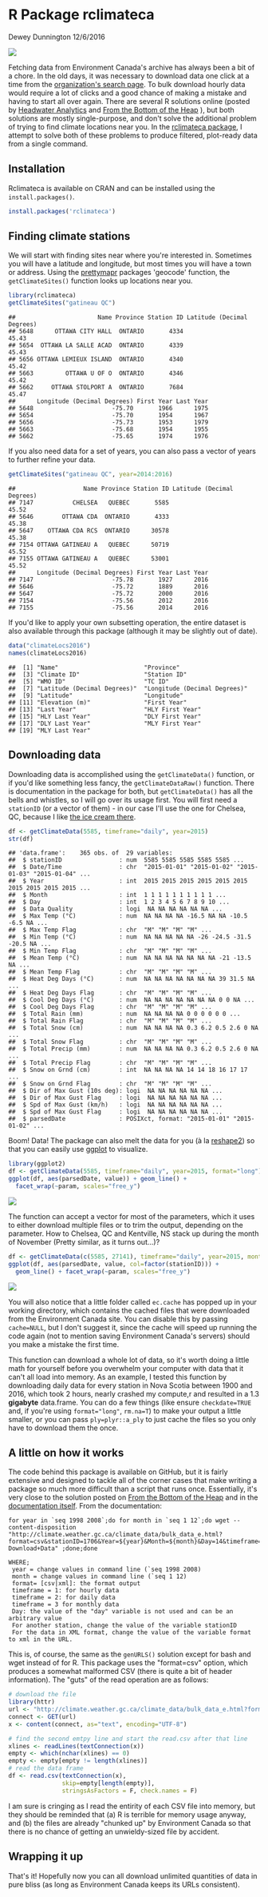 R Package rclimateca
================
Dewey Dunnington
12/6/2016

[![](http://cranlogs.r-pkg.org/badges/rclimateca)](https://cran.r-project.org/package=rclimateca)

Fetching data from Environment Canada's archive has always been a bit of a chore. In the old days, it was necessary to download data one click at a time from the [organization's search page](http://climate.weather.gc.ca/historical_data/search_historic_data_e.html). To bulk download hourly data would require a lot of clicks and a good chance of making a mistake and having to start all over again. There are several R solutions online (posted by [Headwater Analytics](http://www.headwateranalytics.com/blog/web-scraping-environment-canada-weather-data) and [From the Bottom of the Heap](http://www.fromthebottomoftheheap.net/2015/01/14/harvesting-canadian-climate-data/) ), but both solutions are mostly single-purpose, and don't solve the additional problem of trying to find climate locations near you. In the [rclimateca package](http://github.com/paleolimbot/rclimateca), I attempt to solve both of these problems to produce filtered, plot-ready data from a single command.

Installation
------------

Rclimateca is available on CRAN and can be installed using the `install.packages()`.

``` r
install.packages('rclimateca')
```

Finding climate stations
------------------------

We will start with finding sites near where you're interested in. Sometimes you will have a latitude and longitude, but most times you will have a town or address. Using the [prettymapr](https://cran.r-project.org/package=prettymapr) packages 'geocode' function, the `getClimateSites()` function looks up locations near you.

``` r
library(rclimateca)
getClimateSites("gatineau QC")
```

    ##                       Name Province Station ID Latitude (Decimal Degrees)
    ## 5648      OTTAWA CITY HALL  ONTARIO       4334                      45.43
    ## 5654  OTTAWA LA SALLE ACAD  ONTARIO       4339                      45.43
    ## 5656 OTTAWA LEMIEUX ISLAND  ONTARIO       4340                      45.42
    ## 5663         OTTAWA U OF O  ONTARIO       4346                      45.42
    ## 5662     OTTAWA STOLPORT A  ONTARIO       7684                      45.47
    ##      Longitude (Decimal Degrees) First Year Last Year
    ## 5648                      -75.70       1966      1975
    ## 5654                      -75.70       1954      1967
    ## 5656                      -75.73       1953      1979
    ## 5663                      -75.68       1954      1955
    ## 5662                      -75.65       1974      1976

If you also need data for a set of years, you can also pass a vector of years to further refine your data.

``` r
getClimateSites("gatineau QC", year=2014:2016)
```

    ##                   Name Province Station ID Latitude (Decimal Degrees)
    ## 7147           CHELSEA   QUEBEC       5585                      45.52
    ## 5646        OTTAWA CDA  ONTARIO       4333                      45.38
    ## 5647    OTTAWA CDA RCS  ONTARIO      30578                      45.38
    ## 7154 OTTAWA GATINEAU A   QUEBEC      50719                      45.52
    ## 7155 OTTAWA GATINEAU A   QUEBEC      53001                      45.52
    ##      Longitude (Decimal Degrees) First Year Last Year
    ## 7147                      -75.78       1927      2016
    ## 5646                      -75.72       1889      2016
    ## 5647                      -75.72       2000      2016
    ## 7154                      -75.56       2012      2016
    ## 7155                      -75.56       2014      2016

If you'd like to apply your own subsetting operation, the entire dataset is also available through this package (although it may be slightly out of date).

``` r
data("climateLocs2016")
names(climateLocs2016)
```

    ##  [1] "Name"                        "Province"                   
    ##  [3] "Climate ID"                  "Station ID"                 
    ##  [5] "WMO ID"                      "TC ID"                      
    ##  [7] "Latitude (Decimal Degrees)"  "Longitude (Decimal Degrees)"
    ##  [9] "Latitude"                    "Longitude"                  
    ## [11] "Elevation (m)"               "First Year"                 
    ## [13] "Last Year"                   "HLY First Year"             
    ## [15] "HLY Last Year"               "DLY First Year"             
    ## [17] "DLY Last Year"               "MLY First Year"             
    ## [19] "MLY Last Year"

Downloading data
----------------

Downloading data is accomplished using the `getClimateData()` function, or if you'd like something less fancy, the `getClimateDataRaw()` function. There is documentation in the package for both, but `getClimateData()` has all the bells and whistles, so I will go over its usage first. You will first need a `stationID` (or a vector of them) - in our case I'll use the one for Chelsea, QC, because I like [the ice cream there](http://www.lacigaleicecream.ca/).

``` r
df <- getClimateData(5585, timeframe="daily", year=2015)
str(df)
```

    ## 'data.frame':    365 obs. of  29 variables:
    ##  $ stationID                : num  5585 5585 5585 5585 5585 ...
    ##  $ Date/Time                : chr  "2015-01-01" "2015-01-02" "2015-01-03" "2015-01-04" ...
    ##  $ Year                     : int  2015 2015 2015 2015 2015 2015 2015 2015 2015 2015 ...
    ##  $ Month                    : int  1 1 1 1 1 1 1 1 1 1 ...
    ##  $ Day                      : int  1 2 3 4 5 6 7 8 9 10 ...
    ##  $ Data Quality             : logi  NA NA NA NA NA NA ...
    ##  $ Max Temp (°C)            : num  NA NA NA NA -16.5 NA NA -10.5 -6.5 NA ...
    ##  $ Max Temp Flag            : chr  "M" "M" "M" "M" ...
    ##  $ Min Temp (°C)            : num  NA NA NA NA NA -26 -24.5 -31.5 -20.5 NA ...
    ##  $ Min Temp Flag            : chr  "M" "M" "M" "M" ...
    ##  $ Mean Temp (°C)           : num  NA NA NA NA NA NA NA -21 -13.5 NA ...
    ##  $ Mean Temp Flag           : chr  "M" "M" "M" "M" ...
    ##  $ Heat Deg Days (°C)       : num  NA NA NA NA NA NA NA 39 31.5 NA ...
    ##  $ Heat Deg Days Flag       : chr  "M" "M" "M" "M" ...
    ##  $ Cool Deg Days (°C)       : num  NA NA NA NA NA NA NA 0 0 NA ...
    ##  $ Cool Deg Days Flag       : chr  "M" "M" "M" "M" ...
    ##  $ Total Rain (mm)          : num  NA NA NA NA 0 0 0 0 0 0 ...
    ##  $ Total Rain Flag          : chr  "M" "M" "M" "M" ...
    ##  $ Total Snow (cm)          : num  NA NA NA NA 0.3 6.2 0.5 2.6 0 NA ...
    ##  $ Total Snow Flag          : chr  "M" "M" "M" "M" ...
    ##  $ Total Precip (mm)        : num  NA NA NA NA 0.3 6.2 0.5 2.6 0 NA ...
    ##  $ Total Precip Flag        : chr  "M" "M" "M" "M" ...
    ##  $ Snow on Grnd (cm)        : int  NA NA NA NA 14 14 18 16 17 17 ...
    ##  $ Snow on Grnd Flag        : chr  "M" "M" "M" "M" ...
    ##  $ Dir of Max Gust (10s deg): logi  NA NA NA NA NA NA ...
    ##  $ Dir of Max Gust Flag     : logi  NA NA NA NA NA NA ...
    ##  $ Spd of Max Gust (km/h)   : logi  NA NA NA NA NA NA ...
    ##  $ Spd of Max Gust Flag     : logi  NA NA NA NA NA NA ...
    ##  $ parsedDate               : POSIXct, format: "2015-01-01" "2015-01-02" ...

Boom! Data! The package can also melt the data for you (à la [reshape2](https://cran.r-project.org/package=reshape2)) so that you can easily use [ggplot](https://cran.r-project.org/package=ggplot2) to visualize.

``` r
library(ggplot2)
df <- getClimateData(5585, timeframe="daily", year=2015, format="long")
ggplot(df, aes(parsedDate, value)) + geom_line() + 
  facet_wrap(~param, scales="free_y")
```

![](README_files/figure-markdown_github/unnamed-chunk-6-1.png)<!-- -->

The function can accept a vector for most of the parameters, which it uses to either download multiple files or to trim the output, depending on the parameter. How to Chelsea, QC and Kentville, NS stack up during the month of November (Pretty similar, as it turns out...)?

``` r
df <- getClimateData(c(5585, 27141), timeframe="daily", year=2015, month=11, format="long")
ggplot(df, aes(parsedDate, value, col=factor(stationID))) + 
  geom_line() + facet_wrap(~param, scales="free_y")
```

![](README_files/figure-markdown_github/unnamed-chunk-7-1.png)<!-- -->

You will also notice that a little folder called `ec.cache` has popped up in your working directory, which contains the cached files that were downloaded from the Environment Canada site. You can disable this by passing `cache=NULL`, but I don't suggest it, since the cache will speed up running the code again (not to mention saving Environment Canada's servers) should you make a mistake the first time.

This function can download a whole lot of data, so it's worth doing a little math for yourself before you overwhelm your computer with data that it can't all load into memory. As an example, I tested this function by downloading daily data for every station in Nova Scotia between 1900 and 2016, which took 2 hours, nearly crashed my compute,r and resulted in a 1.3 **gigabyte** data.frame. You can do a few things (like ensure `checkdate=TRUE` and, if you're using `format="long"`, `rm.na=T`) to make your output a little smaller, or you can pass `ply=plyr::a_ply` to just cache the files so you only have to download them the once.

A little on how it works
------------------------

The code behind this package is available on GitHub, but it is fairly extensive and designed to tackle all of the corner cases that make writing a package so much more difficult than a script that runs once. Essentially, it's very close to the solution posted on [From the Bottom of the Heap](http://www.fromthebottomoftheheap.net/2015/01/14/harvesting-canadian-climate-data/) and in the [documentation itself](ftp://client_climate@ftp.tor.ec.gc.ca/Pub/Get_More_Data_Plus_de_donnees/Readme.txt). From the documentation:

    for year in `seq 1998 2008`;do for month in `seq 1 12`;do wget --content-disposition "http://climate.weather.gc.ca/climate_data/bulk_data_e.html?format=csv&stationID=1706&Year=${year}&Month=${month}&Day=14&timeframe=1&submit= Download+Data" ;done;done

    WHERE; 
     year = change values in command line (`seq 1998 2008)
     month = change values in command line (`seq 1 12)
     format= [csv|xml]: the format output
     timeframe = 1: for hourly data 
     timeframe = 2: for daily data 
     timeframe = 3 for monthly data 
     Day: the value of the "day" variable is not used and can be an arbitrary value 
     For another station, change the value of the variable stationID
     For the data in XML format, change the value of the variable format to xml in the URL. 

This is, of course, the same as the `genURLS()` solution except for bash and wget instead of for R. This package uses the "format=csv" option, which produces a somewhat malformed CSV (there is quite a bit of header information). The "guts" of the read operation are as follows:

``` r
# download the file
library(httr)
url <- "http://climate.weather.gc.ca/climate_data/bulk_data_e.html?format=csv&stationID=1706&Year=2008&Month=5&Day=14&timeframe=1&submit=Download+Data"
connect <- GET(url)
x <- content(connect, as="text", encoding="UTF-8")

# find the second emtpy line and start the read.csv after that line
xlines <- readLines(textConnection(x))
empty <- which(nchar(xlines) == 0)
empty <- empty[empty != length(xlines)]
# read the data frame
df <- read.csv(textConnection(x), 
               skip=empty[length(empty)], 
               stringsAsFactors = F, check.names = F)
```

I am sure is cringing as I read the entirity of each CSV file into memory, but they should be reminded that (a) R is terrible for memory usage anyway, and (b) the files are already "chunked up" by Environment Canada so that there is no chance of getting an unwieldy-sized file by accident.

Wrapping it up
--------------

That's it! Hopefully now you can all download unlimited quantities of data in pure bliss (as long as Environment Canada keeps its URLs consistent).
